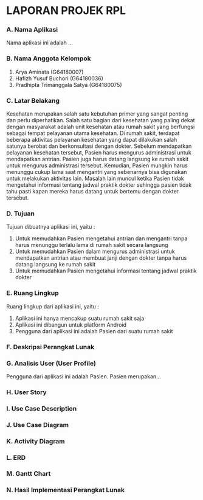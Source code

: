 # LAPORAN PROJEK RPL
### A. Nama Aplikasi
Nama aplikasi ini adalah …
### B. Nama Anggota Kelompok
 1. Arya Aminata				            (G64180007)
 2. Hafizh Yusuf Buchori		      (G64180036)
 3. Pradhipta Trimanggala Satya	(G64180075)
### C. Latar Belakang
  Kesehatan merupakan salah satu kebutuhan primer yang sangat penting dan perlu diperhatikan. Salah satu bagian dari kesehatan yang paling dekat dengan masyarakat adalah unit kesehatan atau rumah sakit yang berfungsi sebagai tempat pelayanan utama kesehatan. Di rumah sakit, terdapat beberapa aktivitas pelayanan kesehatan yang dapat dilakukan salah satunya berobat dan berkonsultasi dengan dokter. Sebelum mendapatkan pelayanan kesehatan tersebut, Pasien harus mengurus administrasi untuk mendapatkan antrian. Pasien juga harus datang langsung ke rumah sakit untuk mengurus administrasi tersebut. Kemudian, Pasien mungkin harus menunggu cukup lama saat mengantri yang sebenarnya bisa digunakan untuk melakukan aktivitas lain. Masalah lain muncul ketika Pasien tidak mengetahui informasi tentang jadwal praktik dokter sehingga pasien tidak tahu pasti kapan mereka harus datang untuk bertemu dengan dokter tersebut.
### D. Tujuan
Tujuan dibuatnya aplikasi ini, yaitu :
 1. Untuk memudahkan Pasien mengetahui antrian dan mengantri tanpa harus menunggu terlalu lama di rumah sakit secara langsung 
 2. Untuk memudahkan Pasien dalam mengurus administrasi untuk mendapatkan antrian atau membuat janji dengan dokter tanpa harus datang langsung ke rumah sakit
 3. Untuk memudahkan Pasien mengetahui informasi tentang jadwal praktik dokter
### E. Ruang Lingkup
Ruang lingkup dari aplikasi ini, yaitu :
 1. Aplikasi ini hanya mencakup suatu rumah sakit saja
 2. Aplikasi ini dibangun untuk platform Android
 3. Pengguna dari aplikasi ini adalah Pasien dari suatu rumah sakit
### F. Deskripsi Perangkat Lunak
### G. Analisis User (User Profile)
Pengguna dari aplikasi ini adalah Pasien. Pasien merupakan...
### H. User Story
### I. Use Case Description
### J. Use Case Diagram
### K. Activity Diagram
### L. ERD
### M. Gantt Chart
### N. Hasil Implementasi Perangkat Lunak




